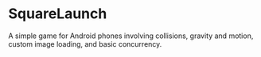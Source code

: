 # SquareLaunch
A simple game for Android phones involving collisions, gravity and motion, custom image loading, and basic concurrency.
